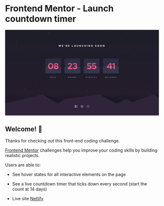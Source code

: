 # Frontend Mentor - Launch countdown timer

![Design preview for the Launch countdown timer coding challenge](./preview.jpg)

## Welcome! 👋

Thanks for checking out this front-end coding challenge.

[Frontend Mentor](https://www.frontendmentor.io) challenges help you improve your coding skills by building realistic projects.


Users are able to:

- See hover states for all interactive elements on the page
- See a live countdown timer that ticks down every second (start the count at 14 days)


- Live site [Netlify](https://www.netlify.com/)
